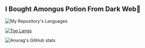 ## I Bought Amongus Potion From Dark Web👋

![My Repository's Languages](https://github-readme-stats.vercel.app/api/top-langs/?username=MomorioUHT&layout=compact&langs_count=10)

[![Top Langs](https://github-readme-stats.vercel.app/api/top-langs/?username=anuraghazra&layout=pie)](https://github.com/anuraghazra/github-readme-stats)

![Anurag's GitHub stats](https://github-readme-stats.vercel.app/api?username=anuraghazra&show_icons=true&theme=radical)
